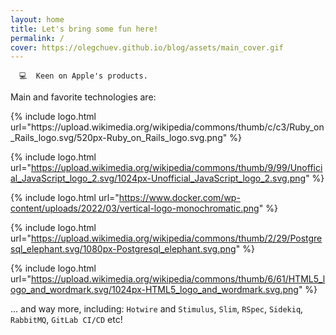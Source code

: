 ```yaml
---
layout: home
title: Let's bring some fun here!
permalink: /
cover: https://olegchuev.github.io/blog/assets/main_cover.gif
---
```


```
  💻  Keen on Apple's products.
```

Main and favorite technologies are:

<p float="center">
{% include logo.html url="https://upload.wikimedia.org/wikipedia/commons/thumb/c/c3/Ruby_on_Rails_logo.svg/520px-Ruby_on_Rails_logo.svg.png" %}

{% include logo.html url="https://upload.wikimedia.org/wikipedia/commons/thumb/9/99/Unofficial_JavaScript_logo_2.svg/1024px-Unofficial_JavaScript_logo_2.svg.png" %}

{% include logo.html url="https://www.docker.com/wp-content/uploads/2022/03/vertical-logo-monochromatic.png" %}

{% include logo.html url="https://upload.wikimedia.org/wikipedia/commons/thumb/2/29/Postgresql_elephant.svg/1080px-Postgresql_elephant.svg.png" %}

{% include logo.html url="https://upload.wikimedia.org/wikipedia/commons/thumb/6/61/HTML5_logo_and_wordmark.svg/1024px-HTML5_logo_and_wordmark.svg.png" %}
</p>

... and way more, including: `Hotwire` and `Stimulus`, `Slim`, `RSpec`, `Sidekiq`, `RabbitMQ`, `GitLab CI/CD` etc!
